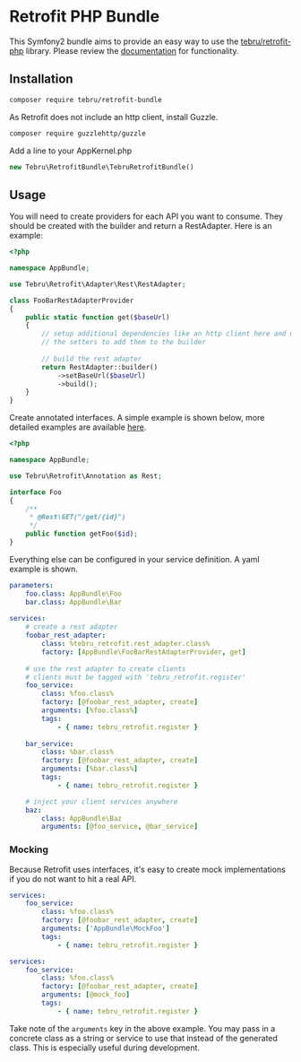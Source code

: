 # Retrofit PHP Bundle
This Symfony2 bundle aims to provide an easy way to use the [tebru/retrofit-php](https://github.com/tebru/retrofit-php) library.  Please review the [documentation](https://github.com/tebru/retrofit-php) for functionality.

## Installation

```sh
composer require tebru/retrofit-bundle
```

As Retrofit does not include an http client, install Guzzle.

```sh
composer require guzzlehttp/guzzle
```

Add a line to your AppKernel.php

```php
new Tebru\RetrofitBundle\TebruRetrofitBundle()
```

## Usage

You will need to create providers for each API you want to consume.  They should be created with the builder and return a RestAdapter.  Here is an example:

```php
<?php

namespace AppBundle;

use Tebru\Retrofit\Adapter\Rest\RestAdapter;

class FooBarRestAdapterProvider
{
    public static function get($baseUrl)
    {
        // setup additional dependencies like an http client here and use
        // the setters to add them to the builder
        
        // build the rest adapter
        return RestAdapter::builder()
            ->setBaseUrl($baseUrl)
            ->build();
    }
}
```

Create annotated interfaces.  A simple example is shown below, more detailed examples are available [here](https://github.com/tebru/retrofit-php).

```php
<?php

namespace AppBundle;

use Tebru\Retrofit\Annotation as Rest;

interface Foo
{
    /**
     * @Rest\GET("/get/{id}")
     */
    public function getFoo($id);
}
```

Everything else can be configured in your service definition.  A yaml example is shown.

```yaml
parameters:
    foo.class: AppBundle\Foo
    bar.class: AppBundle\Bar
    
services:
    # create a rest adapter
    foobar_rest_adapter:
        class: %tebru_retrofit.rest_adapter.class%
        factory: [AppBundle\FooBarRestAdapterProvider, get]
        
    # use the rest adapter to create clients
    # clients must be tagged with 'tebru_retrofit.register'
    foo_service:
        class: %foo.class%
        factory: [@foobar_rest_adapter, create]
        arguments: [%foo.class%]
        tags:
            - { name: tebru_retrofit.register }
            
    bar_service:
        class: %bar.class%
        factory: [@foobar_rest_adapter, create]
        arguments: [%bar.class%]
        tags:
            - { name: tebru_retrofit.register }

    # inject your client services anywhere
    baz:
        class: AppBundle\Baz
        arguments: [@foo_service, @bar_service]
```

### Mocking
Because Retrofit uses interfaces, it's easy to create mock implementations if you do not want to hit a real API.

```yaml
services:
    foo_service:
        class: %foo.class%
        factory: [@foobar_rest_adapter, create]
        arguments: ['AppBundle\MockFoo']
        tags:
            - { name: tebru_retrofit.register }
```

```yaml
services:
    foo_service:
        class: %foo.class%
        factory: [@foobar_rest_adapter, create]
        arguments: [@mock_foo]
        tags:
            - { name: tebru_retrofit.register }
```

Take note of the `arguments` key in the above example.  You may pass in a concrete class as a string or service to use that instead of the generated class.  This is especially useful during development.
